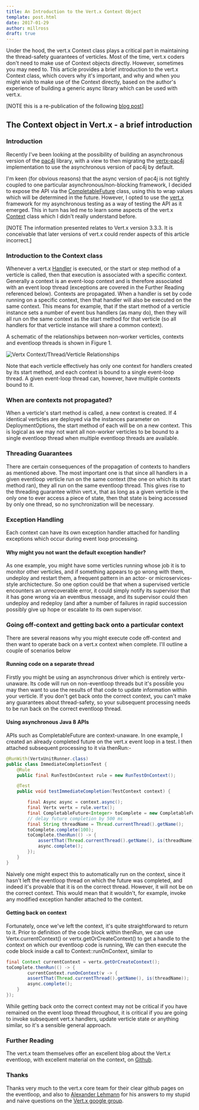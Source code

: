 ```yaml
---
title: An Introduction to the Vert.x Context Object
template: post.html
date: 2017-01-29
author: millross
draft: true
---
```


Under the hood, the vert.x Context class plays a critical part in maintaining the thread-safety guarantees of verticles. Most of the time, vert.x coders don't need to make use of Context objects directly. However, sometimes you may need to. This article provides a brief introduction to the vert.x Context class, which covers why it's important, and why and when you might wish to make use of the Context directly, based on the author's experience of building a generic async library which can be used with vert.x.

[NOTE this is a re-publication of the following [blog post](http://www.millross-consultants.com/vertx_context_object.html)]

## The Context object in Vert.x - a brief introduction

### Introduction

Recently I've been looking at the possibility of building an asynchronous version of the [pac4j](http://www.pac4j.org) library, with a view to then migrating the [vertx-pac4j](https://github.com/pac4j/vertx-pac4j) implementation to use the asynchronous version of pac4j by default.

I'm keen (for obvious reasons) that the async version of pac4j is not tightly coupled to  one particular asynchronous/non-blocking framework, I decided to expose the API via the [CompletableFuture](http://docs.oracle.com/javase/8/docs/api/java/util/concurrent/CompletableFuture.html) class, using this to wrap values which will be determined in the future. However, I opted to use the [vert.x](http://vertx.io) framework for my asynchronous testing as a way of testing the API as it emerged. This in turn has led me to learn some aspects of the vert.x [Context](http://vertx.io/docs/apidocs/io/vertx/core/Context.html) class which I didn't really understand before.

[NOTE The information presented relates to Vert.x version 3.3.3. It is conceivable that later versions of vert.x could render aspects of this article incorrect.]

### Introduction to the Context class

Whenever a vert.x [Handler](http://vertx.io/docs/apidocs/io/vertx/core/Handler.html) is executed, or the start or step method of a verticle is called, then that execution is associated with a specific context. Generally a context is an event-loop context and is therefore associated with an event loop thread (exceptions are covered in the Further Reading referenced below). Contexts are propagated. When a handler is set by code running on a specific context, then that handler will also be executed on the same context. This means for example, that if the start method of a verticle instance sets a number of event bus handlers (as many do), then they will all run on the same context as the start method for that verticle (so all handlers for that verticle instance will share a common context). 

A schematic of the relationships between non-worker verticles, contexts and eventloop threads is shown in Figure 1. 

![Vertx Context/Thread/Verticle Relationships](/assets/blog/vertx3-intro-to-context-object/VertxContextRelationships.png)

Note that each verticle effectively has only one context for handlers created by its start method, and each context is bound to a single event-loop thread. A given event-loop thread can, however, have multiple contexts bound to it. 

### When are contexts not propagated? 

When a verticle's start method is called, a new context is created. If 4 identical verticles are deployed via the instances parameter on DeploymentOptions, the start method of each will be on a new context. This is logical as we may not want all non-worker verticles to be bound to a single eventloop thread when multiple eventloop threads are available. 

### Threading Guarantees

There are certain consequences of the propagation of contexts to handlers as mentioned above. The most important one is that since all handlers in a given eventloop verticle run on the same context (the one on which its start method ran), they all run on the same eventloop thread. This gives rise to the threading guarantee within vert.x, that as long as a given verticle is the only one to ever access a piece of state, then that state is being accessed by only one thread, so no synchronization will be necessary. 

### Exception Handling
Each context can have its own exception handler attached for handling exceptions which occur during event loop processing.
    
#### Why might you not want the default exception handler?
    
As one example, you might have some verticles running whose job it is to monitor other verticles, and if something appears to go wrong with them, undeploy and restart them, a frequent pattern in an actor- or microservices- style archictecture. So one option could be that when a supervised verticle encounters an unrecoverable error, it could simply notify its supervisor that it has gone wrong via an eventbus message, and its supervisor could then undeploy and redeploy (and after a number of failures in rapid succession possibly give up hope or escalate to its own supervisor.
    
### Going off-context and getting back onto a particular context

There are several reasons why you might execute code off-context and then want to operate back on a vert.x context when complete. I'll outline a couple of scenarios below
    
#### Running code on a separate thread

Firstly you might be using an asynchronous driver which is entirely vertx-unaware. Its code will run on non-eventloop threads but it's possible you may then want to use the results of that code to update information within your verticle. If you don't get back onto the correct context, you can't make any guarantees about thread-safety, so your subsequent processing needs to be run back on the correct eventloop thread.
    
#### Using asynchronous Java 8 APIs

APIs such as CompletableFuture are context-unaware. In one example, I created an already completed future on the vert.x event loop in a test. I then attached subsequent processing to it via thenRun:-
    
```java
@RunWith(VertxUnitRunner.class)
public class ImmediateCompletionTest {
    @Rule
    public final RunTestOnContext rule = new RunTestOnContext();

    @Test
    public void testImmediateCompletion(TestContext context) {

        final Async async = context.async();
        final Vertx vertx = rule.vertx();
        final CompletableFuture<Integer> toComplete = new CompletableFuture<>();
        // delay future completion by 500 ms
        final String threadName = Thread.currentThread().getName();
        toComplete.complete(100);
        toComplete.thenRun(() -> {
            assertThat(Thread.currentThread().getName(), is(threadName));
            async.complete();
        });
    }
}
```
    
  Naively one might expect this to automatically run on the context, since it hasn't left the eventloop thread on which the future was completed, and indeed it's provable that it is on the correct thread. However, it will not be on the correct context. This would mean that it wouldn't, for example, invoke any modified exception handler attached to the context.
    
#### Getting back on context

Fortunately, once we've left the context, it's quite straightforward to return to it. Prior to definition of the code block within thenRun, we can use Vertx.currentContext() or vertx.getOrCreateContext() to get a handle to the context on which our eventloop code is running, We can then execute the code block inside a call to Context::runOnContext, similar to

```java
final Context currentContext = vertx.getOrCreateContext();
toComplete.thenRun(() -> {
        currentContext.runOnContext(v -> {
        assertThat(Thread.currentThread().getName(), is(threadName));
        async.complete();
    }
});
```
While getting back onto the correct context may not be critical if you have remained on the event loop thread throughout, it is critical if you are going to invoke subsequent vert.x handlers, update verticle state or anything similar, so it's a sensible general approach.
    
### Further Reading

The vert.x team themselves offer an excellent blog about the Vert.x eventloop, with excellent material on the context, on [Github](https://github.com/vietj/vertx-materials/blob/master/src/main/asciidoc/Demystifying_the_event_loop.adoc).
    
### Thanks
Thanks very much to the vert.x core team for their clear github pages on the eventloop, and also to [Alexander Lehmann](https://twitter.com/alexlehm?lang=en) for his answers to my stupid and naive questions on the [Vert.x google group](https://groups.google.com/forum/#!forum/vertx).
